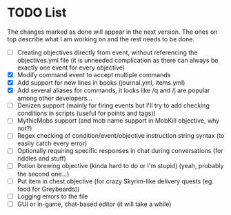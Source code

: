 # TODO List

The changes marked as done will appear in the next version. The ones on top describe what I am working on and the rest needs to be done.

* [ ] Creating objectives directly from event, without referencing the objectives.yml file (it is unneeded complication as there can always be exactly one event for every objective)
* [X] Modify command event to accept multiple commands
* [X] Add support for new lines in books (journal.yml, items.yml)
* [X] Add several aliases for commands, it looks like /q and /j are popular among other developers...
* [ ] Denizen support (mainly for firing events but I'll try to add checking conditions in scripts (useful for points and tags))
* [ ] MythicMobs support (and mob name support in MobKill objective, why not?)
* [ ] Regex checking of condition/event/objective instruction string syntax (to easily catch every error)
* [ ] Optionally requiring specific responses in chat during conversations (for riddles and stuff)
* [ ] Potion brewing objective (kinda hard to do or I'm stupid) (yeah, probably the second one...)
* [ ] Put item in chest objective (for crazy Skyrim-like delivery quests (eg. food for Greybeards))
* [ ] Logging errors to the file
* [ ] GUI or in-game, chat-based editor (it will take a while)
